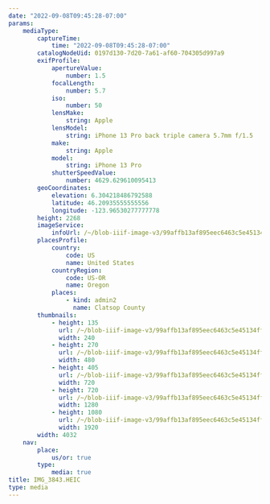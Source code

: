 ```yaml
---
date: "2022-09-08T09:45:28-07:00"
params:
    mediaType:
        captureTime:
            time: "2022-09-08T09:45:28-07:00"
        catalogNodeUid: 0197d130-7d20-7a61-af60-704305d997a9
        exifProfile:
            apertureValue:
                number: 1.5
            focalLength:
                number: 5.7
            iso:
                number: 50
            lensMake:
                string: Apple
            lensModel:
                string: iPhone 13 Pro back triple camera 5.7mm f/1.5
            make:
                string: Apple
            model:
                string: iPhone 13 Pro
            shutterSpeedValue:
                number: 4629.629610095413
        geoCoordinates:
            elevation: 6.304218486792588
            latitude: 46.20935555555556
            longitude: -123.96530277777778
        height: 2268
        imageService:
            infoUrl: /~/blob-iiif-image-v3/99affb13af895eec6463c5e45134ffb773e5e91cd325019db409cb716d660acd/info.json
        placesProfile:
            country:
                code: US
                name: United States
            countryRegion:
                code: US-OR
                name: Oregon
            places:
                - kind: admin2
                  name: Clatsop County
        thumbnails:
            - height: 135
              url: /~/blob-iiif-image-v3/99affb13af895eec6463c5e45134ffb773e5e91cd325019db409cb716d660acd/full/240%2C135/0/default.jpg
              width: 240
            - height: 270
              url: /~/blob-iiif-image-v3/99affb13af895eec6463c5e45134ffb773e5e91cd325019db409cb716d660acd/full/480%2C270/0/default.jpg
              width: 480
            - height: 405
              url: /~/blob-iiif-image-v3/99affb13af895eec6463c5e45134ffb773e5e91cd325019db409cb716d660acd/full/720%2C405/0/default.jpg
              width: 720
            - height: 720
              url: /~/blob-iiif-image-v3/99affb13af895eec6463c5e45134ffb773e5e91cd325019db409cb716d660acd/full/1280%2C720/0/default.jpg
              width: 1280
            - height: 1080
              url: /~/blob-iiif-image-v3/99affb13af895eec6463c5e45134ffb773e5e91cd325019db409cb716d660acd/full/1920%2C1080/0/default.jpg
              width: 1920
        width: 4032
    nav:
        place:
            us/or: true
        type:
            media: true
title: IMG_3843.HEIC
type: media
---
```

